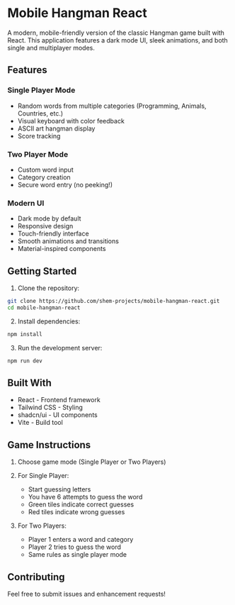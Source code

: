 # Mobile Hangman React

A modern, mobile-friendly version of the classic Hangman game built with React. This application features a dark mode UI, sleek animations, and both single and multiplayer modes.

## Features

### Single Player Mode
- Random words from multiple categories (Programming, Animals, Countries, etc.)
- Visual keyboard with color feedback
- ASCII art hangman display
- Score tracking

### Two Player Mode
- Custom word input
- Category creation
- Secure word entry (no peeking!)

### Modern UI
- Dark mode by default
- Responsive design
- Touch-friendly interface
- Smooth animations and transitions
- Material-inspired components

## Getting Started

1. Clone the repository:
```bash
git clone https://github.com/shem-projects/mobile-hangman-react.git
cd mobile-hangman-react
```

2. Install dependencies:
```bash
npm install
```

3. Run the development server:
```bash
npm run dev
```

## Built With

- React - Frontend framework
- Tailwind CSS - Styling
- shadcn/ui - UI components
- Vite - Build tool

## Game Instructions

1. Choose game mode (Single Player or Two Players)
2. For Single Player:
   - Start guessing letters
   - You have 6 attempts to guess the word
   - Green tiles indicate correct guesses
   - Red tiles indicate wrong guesses

3. For Two Players:
   - Player 1 enters a word and category
   - Player 2 tries to guess the word
   - Same rules as single player mode

## Contributing

Feel free to submit issues and enhancement requests!